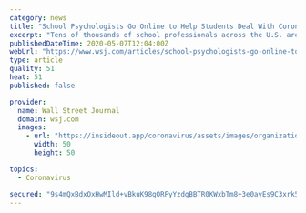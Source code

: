 ```yaml
---
category: news
title: "School Psychologists Go Online to Help Students Deal With Coronavirus Pandemic"
excerpt: "Tens of thousands of school professionals across the U.S. are trying to navigate providing mental-health services for students as the unprecedented global pandemic has widely increased symptoms of anxiety and depression."
publishedDateTime: 2020-05-07T12:04:00Z
webUrl: "https://www.wsj.com/articles/school-psychologists-go-online-to-help-students-deal-with-coronavirus-pandemic-11588852800"
type: article
quality: 51
heat: 51
published: false

provider:
  name: Wall Street Journal
  domain: wsj.com
  images:
    - url: "https://insideout.app/coronavirus/assets/images/organizations/wsj.com-50x50.jpg"
      width: 50
      height: 50

topics:
  - Coronavirus

secured: "9s4mQxBdxOxHwMIld+vBkuK98gORFyYzdgBBTR0KWxbTm8+3e0ayEs9C3xrk55eyc3Y+HBqAzRVVpxHW3qoCm6XyEURM1KgNKo+RH9sUpdBoUMfpknGsBiqRZfISR/PBkb+ElEQIhBree2zFTXbl1c4VCGNHAuofXqf6MlHlI51zXQyrZqj6HQRz+s07WKiqctjedvPR5xID6h7S5roJ80T2ZJSlPikMBRPUbPRq+Vq4fUGDIoLXE9jouDooW4e2Ls1XJKzJbR/KE+r0AL/qP3hVGsB7vSlEPixSo/KjbmkghI0XewQb5oFPYfCzHXT4BgRGBjv+wSr3GmGLnjUl3TQ/g2n+PPCMrzquhswAcUCTQ43f6Dn3lSN0uxmzdbaJgrRYlqZN2VcozOE1rTVj2V9dliZoso7HYKAe2vqrgM9cp1m/MrHxraCaQw+ktaCguwCO3OHYRzGSOHbofJtf8E0fdWLieazAhl92sfssaek=;+mfVjYMid2PsA0D54j2ytQ=="
---
```


